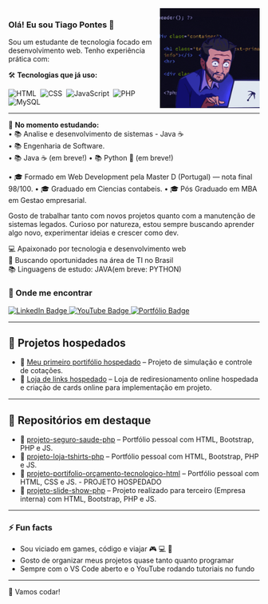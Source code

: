 
<img src = "banner.gif" width = "200px" align = "right">

### Olá! Eu sou Tiago Pontes 👋



Sou um estudante de tecnologia focado em desenvolvimento web. Tenho experiência prática com:

🛠️ **Tecnologias que já uso:**  

<div>
  <!-- HTML5 -->
  <img src="https://cdn.jsdelivr.net/gh/devicons/devicon/icons/html5/html5-original.svg" title="HTML5" alt="HTML" width="40" height="40"/>&nbsp;
  <!-- CSS3 -->
  <img src="https://cdn.jsdelivr.net/gh/devicons/devicon/icons/css3/css3-original.svg" title="CSS3" alt="CSS" width="40" height="40"/>&nbsp;
  <!-- JavaScript -->
  <img src="https://cdn.jsdelivr.net/gh/devicons/devicon/icons/javascript/javascript-original.svg" title="JavaScript" alt="JavaScript" width="40" height="40"/>&nbsp;
  <!-- PHP -->
  <img src="https://cdn.jsdelivr.net/gh/devicons/devicon/icons/php/php-original.svg" title="PHP" alt="PHP" width="40" height="40"/>&nbsp;
  <!-- MySQL -->
  <img src="https://cdn.jsdelivr.net/gh/devicons/devicon/icons/mysql/mysql-original.svg" title="MySQL" alt="MySQL" width="40" height="40"/>&nbsp;
</div>



---

🚧 **No momento estudando:**  
• 📚 Analise e desenvolvimento de sistemas - Java ☕  
• 📚 Engenharia de Software.  
• 📚 Java ☕ (em breve!)
• 📚 Python 🐍 (em breve!)

• 🎓 Formado em Web Development pela Master D (Portugal) — nota final 98/100.
• 🎓 Graduado em Ciencias contabeis.
• 🎓 Pós Graduado em MBA em Gestao empresarial.


Gosto de trabalhar tanto com novos projetos quanto com a manutenção de sistemas legados. Curioso por natureza, estou sempre buscando aprender algo novo, experimentar ideias e crescer como dev.


💻 Apaixonado por tecnologia e desenvolvimento web  
📍 Buscando oportunidades na área de TI no Brasil  
📚 Linguagens de estudo: JAVA(em breve: PYTHON)


### 🔗 Onde me encontrar
<div id="badges">
  <!-- LinkedIn -->
  <a href="https://www.linkedin.com/in/tiago-pontes-5030b3191/" target="_blank" rel="noopener noreferrer">
    <img src="https://img.shields.io/badge/LinkedIn-blue?style=for-the-badge&logo=linkedin&logoColor=white" alt="LinkedIn Badge"/>
  </a>

  <!-- YouTube -->
  <a href="https://www.youtube.com/@tiagopontes-1810" target="_blank" rel="noopener noreferrer">
    <img src="https://img.shields.io/badge/YouTube-red?style=for-the-badge&logo=youtube&logoColor=white" alt="YouTube Badge"/>
  </a>

  <!-- Portfólio -->
  <a href="https://meuportifolio-1.netlify.app/" target="_blank" rel="noopener noreferrer">
    <img src="https://img.shields.io/badge/Portfólio-000?style=for-the-badge&logo=firefox&logoColor=white" alt="Portfólio Badge"/>
  </a>
</div>


---

## 💼 Projetos hospedados

- 📁 [Meu primeiro portifólio hospedado](https://meuportifolio-1.netlify.app/) – Projeto de simulação e controle de cotações.
- 📁 [Loja de links hospedado](https://dicaseachadinhospravoce.netlify.app/) – Loja de rediresionamento online hospedada e criação de cards online para implementação em projeto.

---

## 💼 Repositórios em destaque
- 📁 [projeto-seguro-saude-php](https://github.com/tithobatera/seguro-saude-php) – Portfólio pessoal com HTML, Bootstrap, PHP e JS.
- 📁 [projeto-loja-tshirts-php](https://github.com/tithobatera/loja-t-shirts-php) – Portfólio pessoal com HTML, Bootstrap, PHP e JS.
- 📁 [projeto-portifolio-orçamento-tecnologico-html](https://github.com/tithobatera/portifolio-orcamento-html) – Portfólio pessoal com HTML, CSS e JS. - PROJETO HOSPEDADO
- 📁 [projeto-slide-show-php](https://github.com/tithobatera/slides-show-php) – Projeto realizado para terceiro (Empresa interna) com HTML, Bootstrap, PHP e JS.


---

### ⚡ Fun facts

- Sou viciado em games, código e viajar 🎮 💻 🌴   
- Gosto de organizar meus projetos quase tanto quanto programar  
- Sempre com o VS Code aberto e o YouTube rodando tutoriais no fundo

---

🚀 Vamos codar!
  
